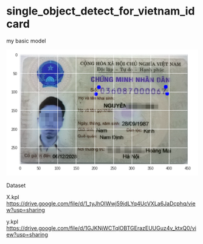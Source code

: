 # single_object_detect_for_vietnam_idcard
my basic model

![Alt text](./output/output1.PNG?raw=true "Title")

Dataset

X.kpl  https://drive.google.com/file/d/1_tyJhOIWwj59idLYq4UcVXLa6JaDcphq/view?usp=sharing   

y.kpl  https://drive.google.com/file/d/1GJKNjWCTqlOBTGErazEUUGuz4v_ktxQ0/view?usp=sharing
